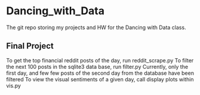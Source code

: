 # Dancing_with_Data

The git repo storing my projects and HW for the Dancing with Data class.

## Final Project

To get the top financial reddit posts of the day, run reddit_scrape.py
To filter the next 100 posts in the sqlite3 data base, run filter.py 
    Currently, only the first day, and few few posts of the second day from the database have been filtered
To view the visual sentiments of a given day, call display plots within vis.py